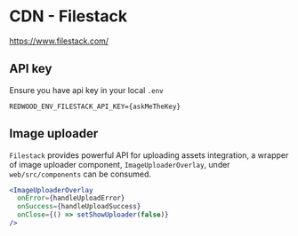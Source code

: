 # CDN - Filestack

https://www.filestack.com/

## API key

Ensure you have api key in your local `.env`

```
REDWOOD_ENV_FILESTACK_API_KEY={askMeTheKey}
```

## Image uploader

`Filestack` provides powerful API for uploading assets integration, a wrapper of image uploader component, `ImageUploaderOverlay`, under `web/src/components` can be consumed.

```jsx
<ImageUploaderOverlay
  onError={handleUploadError}
  onSuccess={handleUploadSuccess}
  onClose={() => setShowUploader(false)}
/>
```
